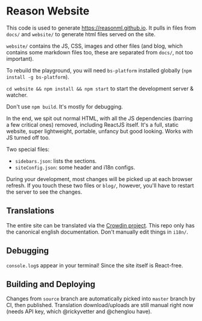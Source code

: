 # Reason Website

This code is used to generate https://reasonml.github.io. It pulls in files from `docs/` and `website/` to generate html files served on the site.

`website/` contains the JS, CSS, images and other files (and blog, which contains some markdown files too, these are separated from `docs/`, not too important).

To rebuild the playground, you will need `bs-platform` installed globally
(`npm install -g bs-platform`).

`cd website && npm install && npm start` to start the development server & watcher.

Don't use `npm build`. It's mostly for debugging.

In the end, we spit out normal HTML, with all the JS dependencies (barring a few critical ones) removed, including ReactJS itself. It's a full, static website, super lightweight, portable, unfancy but good looking. Works with JS turned off too.

Two special files:

- `sidebars.json`: lists the sections.
- `siteConfig.json`: some header and i18n configs.

During your development, most changes will be picked up at each browser refresh. If you touch these two files or `blog/`, however, you'll have to restart the server to see the changes.

## Translations

The entire site can be translated via the [Crowdin project](https://crowdin.com/project/reason). This repo only has the canonical english documentation. Don't manually edit things in `i18n/`.

## Debugging

`console.log`s appear in your terminal! Since the site itself is React-free.

## Building and Deploying

Changes from `source` branch are automatically picked into `master` branch by CI, then published. Translation download/uploads are still manual right now (needs API key, which @rickyvetter and @chenglou have).
